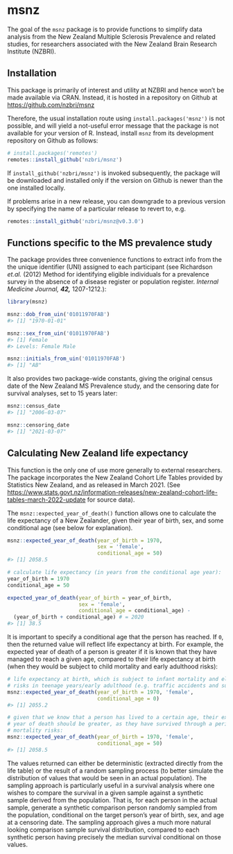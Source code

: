 
<!-- README.md is generated from README.Rmd. Please edit that file -->

# msnz

The goal of the `msnz` package is to provide functions to simplify data
analysis from the New Zealand Multiple Sclerosis Prevalence and related
studies, for researchers associated with the New Zealand Brain Research
Institute (NZBRI).

## Installation

This package is primarily of interest and utility at NZBRI and hence
won’t be made available via CRAN. Instead, it is hosted in a repository
on Github at <https://github.com/nzbri/msnz>

Therefore, the usual installation route using `install.packages('msnz')`
is not possible, and will yield a not-useful error message that the
package is not available for your version of R. Instead, install `msnz`
from its development repository on Github as follows:

``` r
# install.packages('remotes')
remotes::install_github('nzbri/msnz')
```

If `install_github('nzbri/msnz')` is invoked subsequently, the package
will be downloaded and installed only if the version on Github is newer
than the one installed locally.

If problems arise in a new release, you can downgrade to a previous
version by specifying the name of a particular release to revert to,
e.g.

``` r
remotes::install_github('nzbri/msnz@v0.3.0')
```

## Functions specific to the MS prevalence study

The package provides three convenience functions to extract info from
the the unique identifier (UNI) assigned to each participant (see
Richardson *et.al.* (2012) Method for identifying eligible individuals
for a prevalence survey in the absence of a disease register or
population register. *Internal Medicine Journal,* ***42,*** 1207-1212.):

``` r
library(msnz)

msnz::dob_from_uin('01011970FAB')
#> [1] "1970-01-01"

msnz::sex_from_uin('01011970FAB')
#> [1] Female
#> Levels: Female Male

msnz::initials_from_uin('01011970FAB')
#> [1] "AB"
```

It also provides two package-wide constants, giving the original census
date of the New Zealand MS Prevalence study, and the censoring date for
survival analyses, set to 15 years later:

``` r
msnz::census_date
#> [1] "2006-03-07"

msnz::censoring_date
#> [1] "2021-03-07"
```

## Calculating New Zealand life expectancy

This function is the only one of use more generally to external
researchers. The package incorporates the New Zealand Cohort Life Tables
provided by Statistics New Zealand, and as released in March 2021. (See
<https://www.stats.govt.nz/information-releases/new-zealand-cohort-life-tables-march-2022-update>
for source data).

The `msnz::expected_year_of_death()` function allows one to calculate
the life expectancy of a New Zealander, given their year of birth, sex,
and some conditional age (see below for explanation).

``` r
msnz::expected_year_of_death(year_of_birth = 1970, 
                             sex = 'female', 
                             conditional_age = 50)
#> [1] 2058.5

# calculate life expectancy (in years from the conditional age year):
year_of_birth = 1970
conditional_age = 50

expected_year_of_death(year_of_birth = year_of_birth,
                       sex = 'female', 
                       conditional_age = conditional_age) - 
  (year_of_birth + conditional_age) # = 2020
#> [1] 38.5
```

It is important to specify a conditional age that the person has
reached. If `0`, then the returned value will reflect life expectancy at
birth. For example, the expected year of death of a person is greater if
it is known that they have managed to reach a given age, compared to
their life expectancy at birth (when they would be subject to child
mortality and early adulthood risks):

``` r
# life expectancy at birth, which is subject to infant mortality and elevated 
# risks in teenage years/early adulthood (e.g. traffic accidents and suicide):
msnz::expected_year_of_death(year_of_birth = 1970, 'female', 
                             conditional_age = 0)
#> [1] 2055.2

# given that we know that a person has lived to a certain age, their expected 
# year of death should be greater, as they have survived through a period of
# mortality risks:
msnz::expected_year_of_death(year_of_birth = 1970, 'female', 
                             conditional_age = 50)
#> [1] 2058.5
```

The values returned can either be deterministic (extracted directly from
the life table) or the result of a random sampling process (to better
simulate the distribution of values that would be seen in an actual
population). The sampling approach is particularly useful in a survival
analysis where one wishes to compare the survival in a given sample
against a synthetic sample derived from the population. That is, for
each person in the actual sample, generate a synthetic comparison person
randomly sampled from the population, conditional on the target person’s
year of birth, sex, and age at a censoring date. The sampling approach
gives a much more natural looking comparison sample survival
distribution, compared to each synthetic person having precisely the
median survival conditional on those values.
